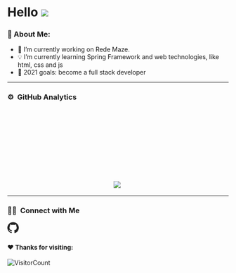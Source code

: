 # Hello <img src="https://github.com/TheDudeThatCode/TheDudeThatCode/blob/master/Assets/Hi.gif" width="29px">
<p align="center">

### 🤵 About Me:

- 🔭 I’m currently working on Rede Maze.
- 💡 I’m currently learning Spring Framework and web technologies, like html, css and js
- 🥅 2021 goals: become a full stack developer

---
### ⚙️ &nbsp;GitHub Analytics

<p align="center">
    <img 
       height="180em" 
       src="https://github-readme-stats-eight-theta.vercel.app/api?username=ImGabreuw&show_icons=true&theme=whitea&include_all_commits=true&count_private=true"
    />
    <img 
      height="180em
      src="https://github-readme-stats-eight-theta.vercel.app/api/top-langs/?username=ImGabreuw&layout=compact&langs_count=8&theme=white"
    />
</p>

---
### 🤝🏻 &nbsp;Connect with Me 

<p align="left"
  <a href="https://github.com/ImGabreuw">
    <img 
       width="26px"
       height="26px"
       src="https://github.com/ImGabreuw/ImGabreuw/blob/master/github.svg"
       alt="github"
    />
  </a>
</p
<p align="left"
   <img 
      width="26px"
      height="26px"
      src="https://github.com/ImGabreuw/ImGabreuw/blob/master/discord.svg"
      alt="discord
      title="Gabreuw__#9336"
    />
</p

---
#### ♥️ Thanks for visiting:
![VisitorCount](https://profile-counter.glitch.me/ImGabreuw/count.svg)
